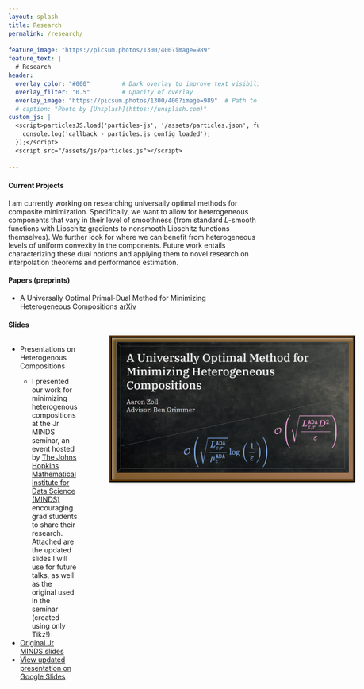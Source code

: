 ```yaml
---
layout: splash
title: Research
permalink: /research/

feature_image: "https://picsum.photos/1300/400?image=989"
feature_text: |
  # Research
header:
  overlay_color: "#000"         # Dark overlay to improve text visibility
  overlay_filter: "0.5"         # Opacity of overlay
  overlay_image: "https://picsum.photos/1300/400?image=989"  # Path to your background image
  # caption: "Photo by [Unsplash](https://unsplash.com)"
custom_js: |
  <script>particlesJS.load('particles-js', '/assets/particles.json', function() {
    console.log('callback - particles.js config loaded');
  });</script>
  <script src="/assets/js/particles.js"></script>

---
```


#### **Current Projects**<br>
I am currently working on researching universally optimal methods for composite minimization. Specifically, we want to allow for heterogeneous components that vary in their level of smoothness (from standard $L$-smooth functions with Lipschitz gradients to nonsmooth Lipschitz functions themselves). We further look for where we can benefit from heterogeneous levels of uniform convexity in the components. Future work entails characterizing these dual notions and applying them to novel research on interpolation theorems and performance estimation. 

#### **Papers (preprints)**<br>
- A Universally Optimal Primal-Dual Method for Minimizing Heterogeneous Compositions	<a href="https://arxiv.org/abs/2503.07566" target="_blank">arXiv</a>

#### **Slides**<br>

<style>
  .slides {
      display: flex;
      gap: 5em;
  }

  .desmos-gallery-image {
      display: flex;
      flex-direction: column;
      flex-shrink: 0;
  }

  .bullet-points {
    display: flex;
    flex-direction: column;
  }

  .slide-picture {
    height: 270px;
    width: 470px;
    border-radius: 0;
    border: none;
    box-shadow: inset 2px 2px 6px rgba(255, 255, 255, 0.6),
      inset -2px -2px 6px rgba(0, 0, 0, 0.2),
      0 4px 8px rgba(0, 0, 0, 0.3);
    background: linear-gradient(to bottom right, #5f3d02, #a67b5b);
    padding: 8px;
    outline: 5px ridge #593302;
  }

  .slide-picture:hover {
      height: 270px;
      width: 470px;
      border-radius: 0;
      border: none;
      box-shadow: inset 2px 2px 6px rgba(255, 255, 255, 0.6),
        inset -2px -2px 6px rgba(0, 0, 0, 0.2),
        0 4px 8px rgba(0, 0, 0, 0.3);
      background: linear-gradient(to bottom right, #5f3d02, #a67b5b);
      padding: 5.5px;
      outline: 5px ridge #593302;
  }
</style>

<div class="slides">
  <div class="bullet-points">
      <ul>
          <li>
            <div>
            Presentations on Heterogenous Compositions
            <ul>
                <li>I presented our work for minimizing heterogenous compositions at the Jr MINDS seminar, an event hosted by <a href="https://www.minds.jhu.edu/" target="_blank">The Johns Hopkins Mathematical Institute for Data Science (MINDS)</a> encouraging grad students to share their research. Attached are the updated slides I will use for future talks, as well as the original used in the seminar (created using only Tikz!)</li>
            </ul>
            </div>
          </li>
          <li><a href="/assets/Jr_MINDS_Presentation_3_8.pdf" target="_blank">Original Jr MINDS slides</a></li>
          <li><a href="https://docs.google.com/presentation/d/1tWwSVU1H9AicJsRl5ckGGWJNYubuAOYnmS248aNhD9s/edit?usp=sharing" target="_blank">View updated presentation on Google Slides</a></li>
      </ul>
  </div>
  <div class="desmos-gallery-image">
      <a href="https://docs.google.com/presentation/d/1tWwSVU1H9AicJsRl5ckGGWJNYubuAOYnmS248aNhD9s/edit?usp=sharing" target="_blank">
      <div class="slide-picture">
        <img src="/assets/images/Heterogeneous_compositions_slide.png" alt="Slides">
      </div>
      </a>
  </div>
</div>